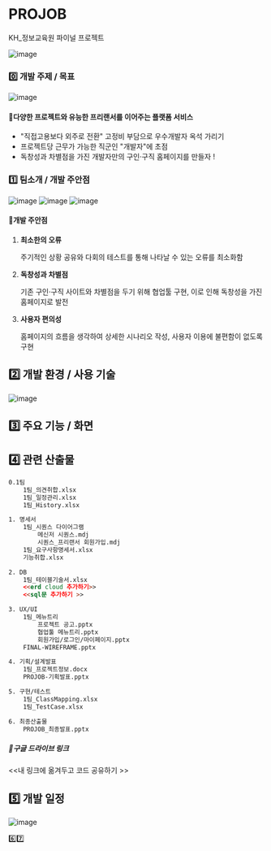 
# PROJOB
KH_정보교육원 파이널 프로젝트

![image](https://user-images.githubusercontent.com/92707182/181875397-36a54d8c-361e-4533-8ecf-feb44a7baaad.png)

### 0️⃣ 개발 주제 / 목표

![image](https://user-images.githubusercontent.com/92707182/181875443-e9c4172a-8042-4e2b-b31d-b5eee6b05a81.png)



#### 📖다양한 프로젝트와 유능한 프리랜서를 이어주는 플랫폼 서비스

- "직접고용보다 외주로 전환" 고정비 부담으로 우수개발자 옥석 가리기
- 프로젝트당 근무가 가능한 직군인 "개발자"에 초점
- 독창성과 차별점을 가진 개발자만의 구인·구직 홈페이지를 만들자 ! 



### 1️⃣ 팀소개 / 개발 주안점
![image](https://user-images.githubusercontent.com/92707182/181875432-49ba300d-6020-4341-8535-7695292d28cd.png)
![image](https://user-images.githubusercontent.com/92707182/181875458-621c6f5e-92d6-41cf-89a4-3d7794e63712.png)
![image](https://user-images.githubusercontent.com/92707182/181875462-d2eaca6a-fa37-4dfd-8736-96ecdfc1d9aa.png)


#### 🔎개발 주안점

1. **최소한의 오류**

   주기적인 상황 공유와 다회의 테스트를 통해 나타날 수 있는 오류를 최소화함

2. **독창성과 차별점**

   기존 구인·구직 사이트와 차별점을 두기 위해 협업툴 구현, 이로 인해 독창성을 가진 홈페이지로 발전

3. **사용자 편의성**

   홈페이지의 흐름을 생각하여 상세한 시나리오 작성, 사용자 이용에 불편함이 없도록 구현

   

## 2️⃣ 개발 환경 / 사용 기술

![image](https://user-images.githubusercontent.com/92707182/181875470-8c9507b4-28d8-4c50-bf59-6f31f325b428.png)



## 3️⃣ 주요 기능 / 화면

## 4️⃣  관련 산출물

```html
0.1팀
	1팀_의견취합.xlsx
	1팀_일정관리.xlsx
	1팀_History.xlsx

1. 명세서
	1팀_시퀀스 다이어그램
		메신저 시퀀스.mdj
		시퀀스_프리랜서 회원가입.mdj
	1팀_요구사항명세서.xlsx
	기능취합.xlsx

2. DB
	1팀_테이블기술서.xlsx
	<<erd cloud 추가하기>>
	<<sql문 추가하기 >>

3. UX/UI
	1팀_메뉴트리
		프로젝트 공고.pptx
		협업툴 메뉴트리.pptx
		회원가입/로그인/마이페이지.pptx
	FINAL-WIREFRAME.pptx

4. 기획/설계발표
	1팀_프로젝트정보.docx
	PROJOB-기획발표.pptx

5. 구현/테스트
	1팀_ClassMapping.xlsx
	1팀_TestCase.xlsx

6. 최종산출물
	PROJOB_최종발표.pptx
```

##### 💾구글 드라이브 링크

<<내 링크에 옮겨두고 코드 공유하기 >>


## 5️⃣ 개발 일정
![image](https://user-images.githubusercontent.com/92707182/181875548-6feb856a-3624-45af-80da-b0128368cc53.png)


6️⃣7️⃣

